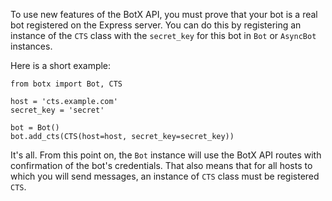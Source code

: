 To use new features of the BotX API, you must prove that your bot is a real bot registered on the Express server.
You can do this by registering an instance of the `CTS` class with the `secret_key` for this bot in `Bot` or `AsyncBot` instances.

Here is a short example:

```Python3
from botx import Bot, CTS

host = 'cts.example.com'
secret_key = 'secret'

bot = Bot()
bot.add_cts(CTS(host=host, secret_key=secret_key))
```

It's all. From this point on, the `Bot` instance will use the BotX API routes with confirmation of the bot's credentials. 
That also means that for all hosts to which you will send messages, an instance of `CTS` class  must be registered `CTS`.